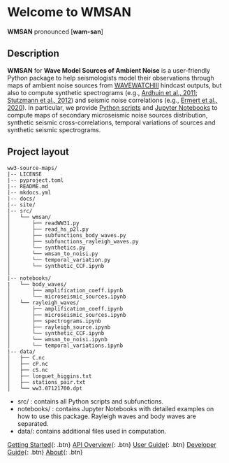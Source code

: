 # Welcome to WMSAN

**WMSAN** pronounced [**wam-san**]
## Description

**WMSAN** for **Wave Model Sources of Ambient Noise** is a user-friendly Python package to help seismologists model their observations through maps of ambient noise sources from [WAVEWATCHIII](https://www.weather.gov/sti/coastalact_ww3) hindcast outputs, but also to compute synthetic spectrograms (e.g., [Ardhuin et al., 2011](https://agupubs.onlinelibrary.wiley.com/doi/full/10.1029/2011JC006952); [Stutzmann et al., 2012](https://academic.oup.com/gji/article/191/2/707/644255)) and seismic noise correlations (e.g., [Ermert et al., 2020](https://se.copernicus.org/articles/11/1597/2020/)). In particular, we provide [Python scripts](api_overview/api_overview.md) and [Jupyter Notebooks](user_guide.md) to compute maps of secondary microseismic noise sources distribution, synthetic seismic cross-correlations, temporal variations of sources and synthetic seismic spectrograms.

## Project layout

    ww3-source-maps/
    |-- LICENSE
    |-- pyproject.toml
    |-- README.md
    |-- mkdocs.yml
    |-- docs/
    |-- site/
    |-- src/
    │   └── wmsan/
    │       ├── readWW31.py
    │       ├── read_hs_p2l.py
    │       ├── subfunctions_body_waves.py
    │       ├── subfunctions_rayleigh_waves.py
    │       └── synthetics.py
    │       └── wmsan_to_noisi.py
    │       └── temporal_variation.py
    │       └── synthetic_CCF.ipynb
    │
    |-- notebooks/
    |   └── body_waves/
    │       ├── amplification_coeff.ipynb
    │       └── microseismic_sources.ipynb 
    │   └── rayleigh_waves/
    │       ├── amplification_coeff.ipynb
    │       ├── microseismic_sources.ipynb
    │       ├── spectrograms.ipynb
    │       ├── rayleigh_source.ipynb
    │       └── synthetic_CCF.ipynb
    │       └── wmsan_to_noisi.ipynb
    │       └── temporal_variations.ipynb
    |-- data/
    │   ├── C.nc
    │   ├── cP.nc
    │   ├── cS.nc
    │   ├── longuet_higgins.txt
    │   ├── stations_pair.txt
    │   └── ww3.07121700.dpt

- src/ : contains all Python scripts and subfunctions.
- notebooks/ : contains Jupyter Notebooks with detailed examples on how to use this package. Rayleigh waves  and body waves are separated.
- data/: contains additional files used in computation.

[Getting Started](getting_started.md){: .btn}
[API Overview](api_overview/api_overview.md){: .btn}
[User Guide](user_guide.md){: .btn}
[Developer Guide](developer_guide.md){: .btn}
[About](about.md){: .btn}